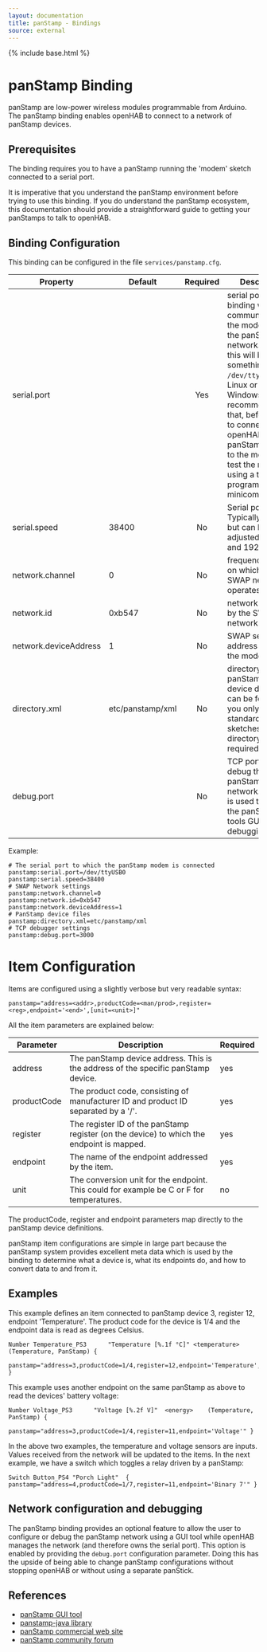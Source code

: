 ```yaml
---
layout: documentation
title: panStamp - Bindings
source: external
---
```

<!-- Attention authors: Do not edit directly. Please add your changes to the appropriate source repository -->

{% include base.html %}

# panStamp Binding

panStamp are low-power wireless modules programmable from Arduino.  The panStamp binding enables openHAB to connect to a network of panStamp devices. 

## Prerequisites

The binding requires you to have a panStamp running the 'modem' sketch connected to a serial port. 

It is imperative that you understand the panStamp environment before trying to use this binding. If you do understand the panStamp ecosystem, this documentation should provide a straightforward guide to getting your panStamps to talk to openHAB. 

## Binding Configuration 

This binding can be configured in the file `services/panstamp.cfg`.

| Property | Default | Required | Description |
|----------|---------|:--------:|-------------|
| serial.port |      |   Yes    | serial port that the binding will use to communicate to the modem and the panStamp network. Typically this will be something like `/dev/ttyUSB0` on Linux or `COM3` on Windows. It is recommended that, before trying to connect the openHAB panStamp binding to the modem, you test the modem using a terminal program such as minicom. |
| serial.speed | 38400 |  No    | Serial port speed. Typically 38400, but can be adjusted to 9600 and 19200. |
| network.channel | 0 |   No    | frequency/channel on which the SWAP network operates |
| network.id | 0xb547 |   No    | network ID used by the SWAP network |
| network.deviceAddress | 1 | No | SWAP sender address used by the modem device |
| directory.xml | etc/panstamp/xml | No | directory where panStamp XML device definitions can be found. If you only use standard sketches, this directory is not required |
| debug.port |       |    No    | TCP port used to debug the panStamp network. This port is used to connect the panStamp-tools GUI client for debugging |

Example:

```
# The serial port to which the panStamp modem is connected
panstamp:serial.port=/dev/ttyUSB0
panstamp:serial.speed=38400
# SWAP Network settings
panstamp:network.channel=0
panstamp:network.id=0xb547
panstamp:network.deviceAddress=1
# PanStamp device files
panstamp:directory.xml=etc/panstamp/xml
# TCP debugger settings
panstamp:debug.port=3000
```

# Item Configuration

Items are configured using a slightly verbose but very readable syntax:

```
panstamp="address=<addr>,productCode=<man/prod>,register=<reg>,endpoint='<end>',[unit=<unit>]"
```

All the item parameters are explained below:

Parameter|Description|Required
---------|-----------|--------
address|The panStamp device address. This is the address of the specific panStamp device.|yes
productCode|The product code, consisting of manufacturer ID and product ID separated by a '/'.|yes
register|The register ID of the panStamp register (on the device) to which the endpoint is mapped.|yes
endpoint|The name of the endpoint addressed by the item.|yes
unit|The conversion unit for the endpoint. This could for example be C or F for temperatures.|no

The productCode, register and endpoint parameters map directly to the panStamp device definitions. 

panStamp item configurations are simple in large part because the panStamp system provides excellent meta data which is used by the binding to determine what a device is, what its endpoints do, and how to convert data to and from it.

## Examples

This example defines an item connected to panStamp device 3, register 12, endpoint 'Temperature'. The product code for the device is 1/4 and the endpoint data is read as degrees Celsius.

```
Number Temperature_PS3      "Temperature [%.1f °C]" <temperature>   (Temperature, PanStamp) { 
    panstamp="address=3,productCode=1/4,register=12,endpoint='Temperature',unit=C" }
```

This example uses another endpoint on the same panStamp as above to read the devices' battery voltage:

```
Number Voltage_PS3      "Voltage [%.2f V]"  <energy>    (Temperature, PanStamp) { 
    panstamp="address=3,productCode=1/4,register=11,endpoint='Voltage'" }
```

In the above two examples, the temperature and voltage sensors are inputs. Values received from the network will be updated to the items. In the next example, we have a switch which toggles a relay driven by a panStamp:

```
Switch Button_PS4 "Porch Light"  { panstamp="address=4,productCode=1/7,register=11,endpoint='Binary 7'" }
```

## Network configuration and debugging 

The panStamp binding provides an optional feature to allow the user to configure or debug the panStamp network using a GUI tool while openHAB manages the network (and therefore owns the serial port). This option is enabled by providing the `debug.port` configuration parameter. Doing this has the upside of being able to change panStamp configurations without stopping openHAB or without using a separate panStick. 

## References

* [panStamp GUI tool](https://github.com/GideonLeGrange/panstamp-tools)
* [panstamp-java library](https://github.com/GideonLeGrange/panstamp-java)
* [panStamp commercial web site](http://panstamp.com)
* [panStamp community forum](http://panstamp.org)
